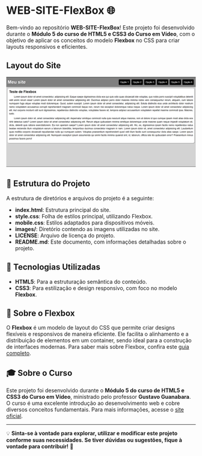 # WEB-SITE-FlexBox 🌐  

Bem-vindo ao repositório **WEB-SITE-FlexBox**! Este projeto foi desenvolvido durante o **Módulo 5 do curso de HTML5 e CSS3 do Curso em Vídeo**, com o objetivo de aplicar os conceitos do modelo **Flexbox** no CSS para criar layouts responsivos e eficientes.  

## Layout do Site 

<img src="images/Captura de tela 2025-03-28 083627.png">

## 📂 Estrutura do Projeto  

A estrutura de diretórios e arquivos do projeto é a seguinte:  

- **index.html**: Estrutura principal do site.  
- **style.css**: Folha de estilos principal, utilizando Flexbox.  
- **mobile.css**: Estilos adaptados para dispositivos móveis.  
- **images/**: Diretório contendo as imagens utilizadas no site.  
- **LICENSE**: Arquivo de licença do projeto.  
- **README.md**: Este documento, com informações detalhadas sobre o projeto.  

## 🎨 Tecnologias Utilizadas  

- **HTML5**: Para a estruturação semântica do conteúdo.  
- **CSS3**: Para estilização e design responsivo, com foco no modelo **Flexbox**.  

## 📖 Sobre o Flexbox  

O **Flexbox** é um modelo de layout do CSS que permite criar designs flexíveis e responsivos de maneira eficiente. Ele facilita o alinhamento e a distribuição de elementos em um container, sendo ideal para a construção de interfaces modernas. Para saber mais sobre Flexbox, confira este [guia completo](https://css-tricks.com/snippets/css/a-guide-to-flexbox/).  

## 🎓 Sobre o Curso  

Este projeto foi desenvolvido durante o **Módulo 5 do curso de HTML5 e CSS3 do Curso em Vídeo**, ministrado pelo professor **Gustavo Guanabara**. O curso é uma excelente introdução ao desenvolvimento web e cobre diversos conceitos fundamentais. Para mais informações, acesse o [site oficial](https://www.cursoemvideo.com).  

---

💡 **Sinta-se à vontade para explorar, utilizar e modificar este projeto conforme suas necessidades. Se tiver dúvidas ou sugestões, fique à vontade para contribuir!** 🚀